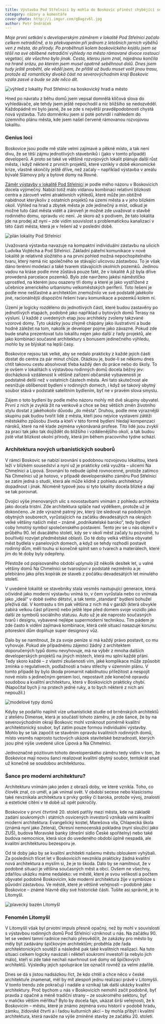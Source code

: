 ```yaml
---
title: Výstavba Pod Střelnicí by mohla do Boskovic přinést chybějící soudobou architekturu
category: názory a komentáře
cover-photo: http://i.imgur.com/qBagzv6l.jpg
author: Petr Ondráček
---
```


*Moje první setkání s developerským záměrem v lokalitě Pod Střelnicí začalo celkem netradičně, a to překvapením při jednom z letošních jarních výběhů ven z města, do přírody. Po proběhnutí kolem boskovického kojálu jsem se těšil na své oblíbené netradiční výhledy na město rámované divoce rostoucí vegetací, ale všechno bylo jinak. Cesta, kterou jsem znal, najednou končila na hraně srázu, po kterém jsem musel opatrně seběhnout dolů. Dnes jsem tudy ještě proběhl, ale věděl jsem, že příště už budu muset volit jinou trasu, protože až romanticky divoká část na severovýchodním kraji Boskovic vzala zasvé a bude se zde něco dít.*

<img src="http://i.imgur.com/qBagzv6.jpg" alt="výhled z lokality Pod Střelnicí na boskovický hrad a město" class="img-responsive">

Hned po návratu z běhu domů jsem vepsal domnělá klíčová slova do vyhledávače, ale tehdy jsem ještě nepochodil a nic bližšího se nedozvěděl. Každopádně mi bylo jasné, že se zde s největší pravděpodobností chystá nová výstavba. Tuto domněnku jsem si poté potvrdil i náhledem do územního plánu města, kde jsem našel červeně rámovanou rozvojovou lokalitu. 

### Genius loci

Boskovice jsou podle mě stále velmi zajímavé a pěkné místo, a tak není divu, že se těší zájmu jednotlivých stavebníků i (jako v tomto případě) developerů. A proto se také ve většině rozvojových lokalit plánuje další růst města, i když některé z prvních projektů, které vznikly v době ekonomické krize, vlastně skončily ještě dříve, než začaly – například výstavba v areálu bývalé Slámovy pily a bytové domy na Rovné.

[Záměr výstavby v lokalitě Pod Střelnicí](/clanky/2015/08/nova-vystavba.html) je podle mého názoru v Boskovicích docela výjimečný. Nabízí totiž málo vídanou kombinaci relativní blízkosti centra a zároveň velmi atraktivních výhledů, které může jen obtížně nabídnout kterýkoliv z ostatních projektů na území města a v jeho blízkém okolí. Výhled na hrad a zbytek města je zde jedinečný a míst, odkud je možné tuto část města vidět a zároveň je možné zde uvažovat o stavbě rodinného domu, opravdu víc není. Je skoro až s podivem, že tato lokalita jde na prodej až nyní – zde vidím souvislost s problematickou kanalizací v této části města, která je v řešení až v poslední době.

<img src="http://i.imgur.com/QdPfTD7.jpg" alt="plán lokality Pod Střelnicí" class="img-responsive">

Uvažovaná výstavba navazuje na kompaktní individuální zástavbu na ulicích Ludvíka Vojtěcha a Pod Střelnicí. Základní páteřní komunikace v nové lokalitě je relativně složitého a na první pohled možná nepochopitelného tvaru, který nemá nic společného se stávající ulicovou zástavbou. To je však dáno terénní modelací a také tvarem stávajících okolních pozemků. Jedinou vadou na kráse podle mne zůstává pouze fakt, že v lokalitě A již byla dříve provedená parcelace pozemků. Bylo zde navrženo jakési náměstíčko uprostřed, na kterém jsou osazeny tři domy a které je jako vystřižené z učebnice amerického urbanismu velkoměstských periferií. Toto řešení je podle mne nešťastné a architektům znemožnilo ve své podstatě jakékoliv jiné, racionálnější dispoziční řešení tvaru komunikace a pozemků kolem ní.

Území je logicky rozděleno do jednotlivých částí, které budou zastavěny po jednotlivých etapách, podobně jako například u bytových domů Terasy na výsluní. U každé z uvedených etap jsou architekty zvoleny takzvané vzorové domy. Tyto ukázky jsou zřejmě chápány jako ilustrativní a bude hodně záležet na tom, nakolik je developer pojme jako závazné. Pokud zde bude snaha prezentovat tuto lokalitu nejen jako další z řady projektů, ale jako kombinaci současné architektury s bonusem jedinečného výhledu, mohlo by se blýskat na lepší časy.

Boskovice nejsou tak velké, aby se nedalo prakticky z každé jejich části dostat do centra za pár minut chůze. Otázkou je, bude-li se někomu dnes chtít takovou cestu absolvovat třeba každý den do práce nebo do školy. To je ovšem v lokalitách s výstavbou rodinných domů docela běžný jev: docházková vzdálenost k většině zařízení občanské vybavenosti je podstatně delší než v ostatních částech města. Ani tato skutečnost ale nesnižuje oblíbenost bydlení v rodinných domech, i když se takový obytný soubor stává v podstatě satelitním bydlením, byť ne v pravém slova smyslu.

Zájem o toto bydlení by podle mého názoru mohly mít dvě skupiny obyvatel. První z nich je zvyklá žít na venkově a chce se bez větších změn životního stylu dostat z jakéhokoliv důvodu „do města“. Druhou, podle mne výraznější skupinu pak budou tvořit lidé z města, kteří jsou nejvíce vystaveni zátěži městského způsobu života a kteří v této formě bydlení hledají kompenzaci nároků, které na ně klade zejména vykonávaná profese. Tito lidé jsou zvyklí za prací tak jako tak dojíždět do bližšího i vzdálenějšího okolí, a tak budou jistě vítat blízkost okolní přírody, která jim během pracovního týdne schází.

### Architektura nových urbanistických souborů

V rámci Boskovic se nabízí srovnání s podobnou rozvojovou lokalitou, která leží v blízkém sousedství a nyní už je prakticky celá využita – ulicemi Na Chmelnici a Lipová. Srovnání to nebude úplně rovnocenné, protože zatímco Na Chmelnici už je hotovo, v případě developerského záměru Pod Střelnicí se zatím jedná o studii, která ale může klidně z pohledu architektury dopadnout i jinak. Nicméně typově jsou si tyto lokality docela blízké a dají se tak porovnat.

Dvojici výše jmenovaných ulic s novostavbami vnímám z pohledu architekta jako docela tristní. Zde architektura spláče nad výdělkem, protože už je dokončeno. Je zde výrazně patrný jev, který lze sledovat na podobných obytných souborech, vyrůstajících na začátku devadesátých na okrajích velké většiny našich měst – známé „podnikatelské baroko“, tedy bydlení coby hmotný symbol společenského postavení. Tento jev se u nás objevil v průběhu 90. let dvacátého století, kdy se v okolí měst začaly tu pozvolně, tu bouřlivěji rozvíjet předměstské oblasti. Do té doby velká většina obyvatel měst bydlela v panelových domech, a když se tehdy rozhodli postavit rodinný dům, měli touhu si konečně splnit sen o tvarech a materiálech, které jim do té doby byly odepřeny.

Přestože od popisovaného období uplynulo již několik desítek let, u valné většiny domů Na Chmelnici se tvarosloví v podstatě nezměnilo a je přebíráno jako přes kopírák ze staveb z počátku devadesátých let minulého století.

V uvedené lokalitě se stavebníky stala vesměs nastupující generace, která očividně jako moderní výstavbu vnímá to, v čem vyrůstala nebo co vnímala jako „ideál“ v době svého dětství, a tak tento „standard“ bydlení bohužel přežívá dál. V kontrastu s tím pak většina z nich má v garáži (která obvykle zabírá velkou část přízemí) nebo ještě lépe před domem svoje vozidlo jako další ze symbolů sociálního statusu. Auto už je ale naprosto současných tvarů i designu, vybavené nejlépe supermoderní technikou. Tím pádem je zde často k vidění zajímavá kombinace, která celé situaci nasazuje korunu: pitoreskní dům doplňuje super designový vůz.

Dalo by se namítnout, že za svoje peníze si má každý právo postavit, co mu vyhovuje. Pokud ale případnému zájemci žádný z architektem doporučených typů domu nevyhovuje, má na výběr z mnoha dalších developerských projektů na jiných místech, která mu splní každé přání. Tedy skoro každé – z vlastní zkušenosti vím, jaké komplikace může způsobit zmínka o regulativech, podlažnosti a tvaru střechy v územním plánu. V tomto případě by bylo škoda promarnit nabídnutou příležitost a nespojit nové místo s jedinečným geniem loci, nepostavit zde konečně opravdu soudobou a kvalitní architekturu, která v Boskovicích prakticky chybí. (Napočítal bych ji na prstech jedné ruky, a to bych některé z nich ani nepoužil.)

<img src="http://i.imgur.com/n4vd1yN.jpg" alt="modelové typy domů" class="img-responsive">

Kdyby se podařilo naplnit vize urbanistické studie od brněnských architektů z ateliéru Dimense, která je součástí tohoto záměru, je zde šance, že by na severovýchodním okraji Boskovic mohl vzniknout poměrně kvalitní architektonický soubor, byť zatím pouze formou individuální výstavby. Mohlo by se tak započít se stavěním opravdu kvalitních rodinných domů, místo vesměs naprosto tuctových ukázek stavitelské bezradnosti, kterých jsou plné výše uvedené ulice Lipová a Na Chmelnici.

Jednoznačné pozitivum tohoto developerského záměru tedy vidím v tom, že Boskovice mají novou šanci realizovat kvalitní obytný soubor, tentokrát snad už konečně se soudobou architekturou. 

### Šance pro moderní architekturu?

Architekturu vnímám jako jeden z obrazů doby, ve které vznikla. Toho, co člověk znal, co uměl, a jak vnímal svět. V období secese nebo klasicismu také nevznikala architektura s prvky gotiky či baroka, protože vývoj, znalosti a estetické cítění v té době už opět pokročily.

Boskovice v první čtvrtině 20. století patřily mezi města, kde na základě zadání soukromých i státních osvícených investorů vznikala velmi kvalitní moderní architektura: Evangelický kostel, Marešova vila, Chlapecká škola (známá nyní jako Zelená), Okresní nemocenská pokladna (nyní sloužící jako ZUŠ), budova Moravské banky (dnešní sídlo České spořitelny) nebo také budova nemocnice, která sice do uvedeného období úplně nespadá, ale kvalitní architekturou bezesporu je.

Od té doby jako by se kvalitní architekti našemu městu obloukem vyhýbali. Za posledních třicet let v Boskovicích nevznikla prakticky žádná kvalitní nová architektura a myslím si, že je to škoda. Dalo by se namítnout, že v podobné situaci je většina současných měst a obcí. Ovšem ne všechny, zdařilou ukázku máme nedaleko: ve městě, které je svou velikostí a počtem obyvatel podobné Boskovicím, kde moderní architektura žije v symbióze s původní zástavbou. Ve městě, které je většině veřejnosti – podobně jako Boskovice – známé hlavně díky své historické části. Tušíte asi správně, je to Litomyšl.

<img src="http://i.imgur.com/U6KdF9F.jpg" alt="plavecký bazén Litomyšl" class="img-responsive">

### Fenomén Litomyšl

V Litomyšli však byl prvotní impuls přesně opačný, než by mohl v souvislosti s výstavbou rodinných domů Pod Střelnicí vzniknout u nás. Na začátku 90. let se vedení tamní radnice nechalo přesvědčit, že zakázky pro město by měly být zadávány špičkovým architektům; proběhla zde řada architektonických soutěží a následně pak také kvalitních realizací. Na tuto situaci celkem logicky navázali i někteří soukromí investoři (a nebylo jich málo), kteří si zde také nechali navrhnout své domy od špičkových architektů. Výsledky jejich spolupráce lze označit rovněž za velmi zdařilé.

Dnes se dá s jistou nadsázkou říct, že kdo chtěl a chce něco v české architektuře znamenat, měl by mít alespoň jednu realizaci právě v Litomyšli. V tomto trendu zde pokračují i nadále a vznikají tak další ukázky kvalitní architektury. Proč bychom u nás v Boskovicích nemohli začít podobně, byť pravda z opačné a méně tradiční strany – ze soukromého sektoru, byť v maličko větším měřítku? Bylo by docela fajn, ukázat širší veřejnosti, že k Boskovicím – městu, které je známo zejména svou historií v podobě hradu, zámku, židovské čtvrti a i řadou kulturních akcí – by mohla přibýt i kvalitní architektura, která naváže na výše zmíněné stavby ze začátku 20. století.
